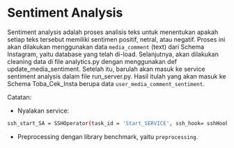 # Sentiment Analysis

Sentiment analysis adalah proses analisis teks untuk menentukan apakah setiap teks tersebut memiliki sentimen positif, netral, atau negatif. Proses ini akan dilakukan menggunakan data ``media_comment`` (text) dari Schema Instagram, yaitu database yang telah di-load. Selanjutnya, akan dilakukan cleaning data di file analytics.py dengan menggunakan def update_media_sentiment. Setelah itu, barulah akan masuk ke service sentiment analysis dalam file run_server.py. Hasil itulah yang akan masuk ke Schema Toba_Cek_Insta berupa data ``user_media_comment_sentiment``.

Catatan:

- Nyalakan service:

```bash
ssh_start_SA = SSHOperator(task_id = 'Start_SERVICE', ssh_hook= sshHook, command="/home/widyadev/alfath/sentiment-analysis/scripts/start_sa.sh ", dag=dag)
```

- Preprocessing dengan library benchmark, yaitu ``preprocessing``.
